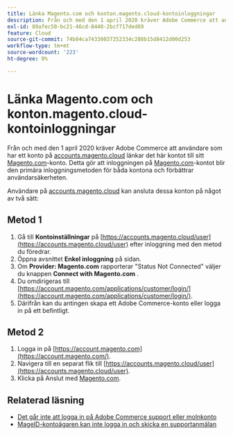 ```yaml
---
title: Länka Magento.com och konton.magento.cloud-kontoinloggningar
description: Från och med den 1 april 2020 kräver Adobe Commerce att användare som har ett konto hos [accounts.magento.cloud](https://accounts.magento.cloud/) länkar det här kontot till sitt [Magento.com](https://account.magento.com/customer/account/login/)-konto. Detta gör att kontoinloggningen på [Magento.com](https://account.magento.com/customer/account/login/) blir den primära inloggningsmetoden för båda kontona och förbättrar användarsäkerheten.
exl-id: 89afec50-bc21-46cd-8440-2bcf717ded69
feature: Cloud
source-git-commit: 74b04ca74330037252334c288b15d8412d00d253
workflow-type: tm+mt
source-wordcount: '223'
ht-degree: 0%

---
```


# Länka Magento.com och konton.magento.cloud-kontoinloggningar

Från och med den 1 april 2020 kräver Adobe Commerce att användare som har ett konto på [accounts.magento.cloud](https://accounts.magento.cloud/) länkar det här kontot till sitt [Magento.com](https://account.magento.com/customer/account/login/)-konto. Detta gör att inloggningen på [Magento.com](https://account.magento.com/customer/account/login/)-kontot blir den primära inloggningsmetoden för båda kontona och förbättrar användarsäkerheten.

Användare på [accounts.magento.cloud](https://accounts.magento.cloud/) kan ansluta dessa konton på något av två sätt:

## Metod 1

1. Gå till **Kontoinställningar** på [https://accounts.magento.cloud/user](https://accounts.magento.cloud/user) efter inloggning med den metod du föredrar.
1. Öppna avsnittet **Enkel inloggning** på sidan.
1. Om **Provider: Magento.com** rapporterar &quot;Status Not Connected&quot; väljer du knappen **Connect with Magento.com** .
1. Du omdirigeras till [https://account.magento.com/applications/customer/login/](https://account.magento.com/applications/customer/login/).
1. Därifrån kan du antingen skapa ett Adobe Commerce-konto eller logga in på ett befintligt.

## Metod 2

1. Logga in på [https://account.magento.com](https://account.magento.com/).
1. Navigera till en separat flik till [https://accounts.magento.cloud/user](https://accounts.magento.cloud/user).
1. Klicka på Anslut med [Magento.com](https://account.magento.com/customer/account/login/).

## Relaterad läsning

* [Det går inte att logga in på Adobe Commerce support eller molnkonto](/help/troubleshooting/miscellaneous/unable-to-log-in-to-support-or-cloud-project.md)
* [MageID-kontoägaren kan inte logga in och skicka en supportanmälan](https://experienceleague.adobe.com/sv/docs/experience-cloud-kcs/kbarticles/ka-25231)
